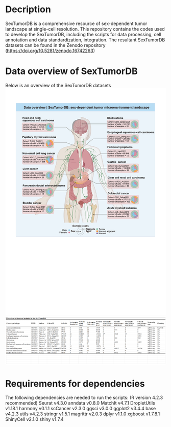 # Decription
SexTumorDB is a comprehensive resource of sex-dependent tumor landscape at single-cell resolution. This repository contains the codes used to develop the SexTumorDB, including the scripts for data processing, cell annotation and data standardization, integration. 
The resultant SexTumorDB datasets can be found in the Zenodo repository (https://doi.org/10.5281/zenodo.16742263)

# Data overview of SexTumorDB
Below is an overview of the SexTumorDB datasets
![Image](https://github.com/SRY486/SexTumorDB/blob/main/Data/DataOverview.png)  
![Image](https://github.com/SRY486/SexTumorDB/blob/main/Data/DataStatistics.png)

# Requirements for dependencies
The following dependencies are needed to run the scripts: (R version 4.2.3 recommended)
Seurat	v4.3.0
anndata	v0.8.0
MatchIt	v4.7.1
DropletUtils v1.18.1
harmony	v0.1.1
scCancer v2.3.0
ggsci v3.0.0
ggplot2	v3.4.4
base v4.2.3
utils v4.2.3
stringr v1.5.1
magrittr v2.0.3
dplyr v1.1.0
xgboost v1.7.8.1
ShinyCell v2.1.0
shiny v1.7.4
